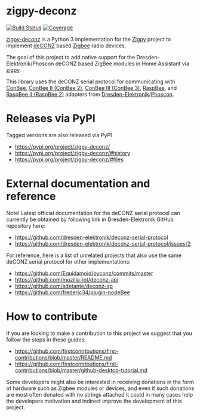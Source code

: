 # zigpy-deconz

[![Build Status](https://travis-ci.org/zigpy/zigpy-deconz.svg?branch=master)](https://travis-ci.org/zigpy/zigpy-deconz)
[![Coverage](https://coveralls.io/repos/github/zigpy/zigpy-deconz/badge.svg?branch=master)](https://coveralls.io/github/zigpy/zigpy-deconz?branch=master)

[zigpy-deconz](https://github.com/zigpy/zigpy-deconz) is a Python 3 implementation for the [Zigpy](https://github.com/zigpy/) project to implement [deCONZ](https://www.dresden-elektronik.de/funktechnik/products/software/pc/deconz/) based [Zigbee](https://www.zigbee.org) radio devices.

The goal of this project to add native support for the Dresden-Elektronik/Phoscon deCONZ based ZigBee modules in Home Assistant via [zigpy](https://github.com/zigpy/).

This library uses the deCONZ serial protocol for communicating with [ConBee](https://phoscon.de/en/conbee), [ConBee II (ConBee 2)](https://phoscon.de/en/conbee2), [ConBee III (ConBee 3)](https://phoscon.de/en/conbee3), [RaspBee](https://phoscon.de/en/raspbee), and [RaspBee II (RaspBee 2)](https://phoscon.de/en/raspbee2) adapters from [Dresden-Elektronik](https://github.com/dresden-elektronik/)/[Phoscon](https://phoscon.de).

# Releases via PyPI

Tagged versions are also released via PyPI

- https://pypi.org/project/zigpy-deconz/
- https://pypi.org/project/zigpy-deconz/#history
- https://pypi.org/project/zigpy-deconz/#files

# External documentation and reference

Note! Latest official documentation for the deCONZ serial protocol can currently be obtained by following link in Dresden-Elektronik GitHub repository here:

- https://github.com/dresden-elektronik/deconz-serial-protocol
- https://github.com/dresden-elektronik/deconz-serial-protocol/issues/2

For reference, here is a list of unrelated projects that also use the same deCONZ serial protocol for other implementations:

- https://github.com/Equidamoid/pyconz/commits/master
- https://github.com/mozilla-iot/deconz-api
- https://github.com/adetante/deconz-sp
- https://github.com/frederic34/plugin-nodeBee

# How to contribute

If you are looking to make a contribution to this project we suggest that you follow the steps in these guides:

- https://github.com/firstcontributions/first-contributions/blob/master/README.md
- https://github.com/firstcontributions/first-contributions/blob/master/github-desktop-tutorial.md

Some developers might also be interested in receiving donations in the form of hardware such as Zigbee modules or devices, and even if such donations are most often donated with no strings attached it could in many cases help the developers motivation and indirect improve the development of this project.
